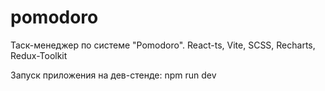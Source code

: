 # pomodoro
Таск-менеджер по системе "Pomodoro". React-ts, Vite, SCSS, Recharts, Redux-Toolkit

Запуск приложения на дев-стенде: npm run dev
